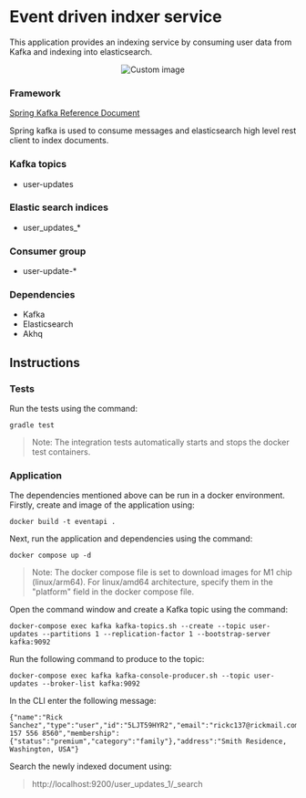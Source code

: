# Event driven indxer service

This application provides an indexing service by consuming user data from Kafka
and indexing into elasticsearch. 

<p align="center">
<img src="https://user-images.githubusercontent.com/31853241/218024512-b5e11029-e07c-4a04-a474-c4de454fba39.png" alt="Custom image"/>
</p>

### Framework

[Spring Kafka Reference Document](https://docs.spring.io/spring-kafka/reference/html/)

Spring kafka is used to consume messages and elasticsearch high level
rest client to index documents.

### Kafka topics

- user-updates

### Elastic search indices

- user_updates_*

### Consumer group

- user-update-*

### Dependencies 

- Kafka
- Elasticsearch
- Akhq

## Instructions

### Tests
Run the tests using the command:

```
gradle test
```
>
> Note: The integration tests automatically starts and
> stops the docker test containers.

### Application

The dependencies mentioned above can be run in a docker environment. Firstly,
create and image of the application using:

```
docker build -t eventapi .
```

Next, run the application and dependencies using the command:
```
docker compose up -d
```
>
> Note: The docker compose file is set to download images for M1 chip
>  (linux/arm64). For linux/amd64 architecture, specify them in the "platform"
> field in the docker compose file.

Open the command window and create a Kafka topic using the command:

```
docker-compose exec kafka kafka-topics.sh --create --topic user-updates --partitions 1 --replication-factor 1 --bootstrap-server kafka:9092
```

Run the following command to produce to the topic:

```
docker-compose exec kafka kafka-console-producer.sh --topic user-updates --broker-list kafka:9092
```

In the CLI enter the following message:

```
{"name":"Rick Sanchez","type":"user","id":"5LJT59HYR2","email":"rickc137@rickmail.com","phone":"+1 157 556 8560","membership":{"status":"premium","category":"family"},"address":"Smith Residence, Washington, USA"}
```
Search the newly indexed document using:

> http://localhost:9200/user_updates_1/_search








